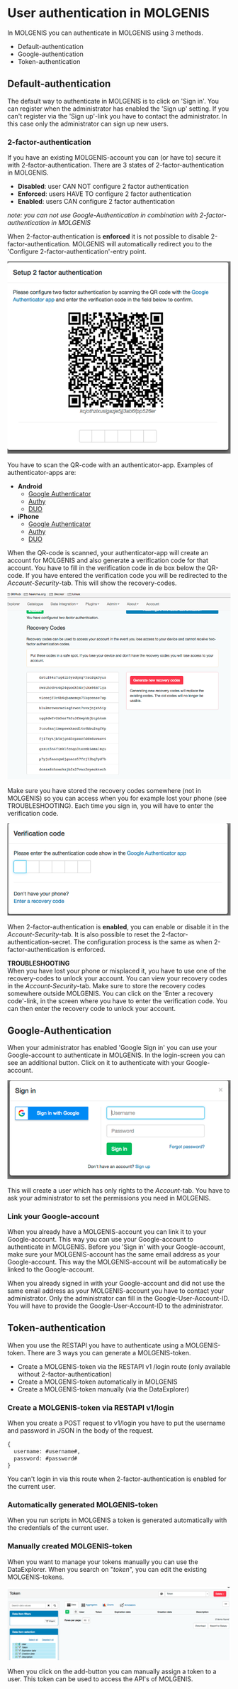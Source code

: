 # User authentication in MOLGENIS
In MOLGENIS you can authenticate in MOLGENIS using 3 methods. 
 * Default-authentication
 * Google-authentication
 * Token-authentication

## Default-authentication
The default way to authenticate in MOLGENIS is to click on 'Sign in'. You can register when the administrator has 
enabled the 'Sign up' setting. If you can't register via the 'Sign up'-link you have to contact the administrator. 
In this case only the administrator can sign up new users. 

### 2-factor-authentication
If you have an existing MOLGENIS-account you can (or have to) secure it with 2-factor-authentication. 
There are 3 states of 2-factor-authentication in MOLGENIS.

 * **Disabled**: user CAN NOT configure 2 factor authentication
 * **Enforced**: users HAVE TO configure 2 factor authentication
 * **Enabled**: users CAN configure 2 factor authentication

*note: you can not use Google-Authentication in combination with 2-factor-authentication in MOLGENIS*

When 2-factor-authentication is **enforced** it is not possible to disable 2-factor-authentication. MOLGENIS will automatically
redirect you to the 'Configure 2-factor-authentication'-entry point. 

![2 factor activation](../images/molgenis_2fa_activation.png?raw=true, "2 factor activation")

You have to scan the QR-code with an authenticator-app. 
Examples of authenticator-apps are:

 * **Android**
   * [Google Authenticator](https://play.google.com/store/apps/details?id=com.google.android.apps.authenticator2)
   * [Authy](https://play.google.com/store/apps/details?id=com.authy.authy)
   * [DUO](https://play.google.com/store/apps/details?id=com.duosecurity.duomobile&hl=nl)
 * **iPhone**
   * [Google Authenticator](https://itunes.apple.com/app/google-authenticator/id388497605?mt=8)
   * [Authy](https://itunes.apple.com/app/authy/id494168017?mt=8)
   * [DUO](https://itunes.apple.com/app/duo-mobile/id422663827?mt=8)
 
When the QR-code is scanned, your authenticator-app will create an account for MOLGENIS and also generate a verification code for that account. 
You have to fill in the verification code in de box below the QR-code. If you have entered the verification code you will be redirected to 
the *Account-Security*-tab. This will show the recovery-codes. 

![2 factor recoverycodes](../images/molgenis_2fa_recoverycodes.png?raw=true, "2 factor recoverycodes")

Make sure you have stored the recovery codes somewhere (not in MOLGENIS) so you can access when you for example lost your phone (see TROUBLESHOOTING). 
Each time you sign in, you will have to enter the verification code.
  
![2 factor configured](../images/molgenis_2fa_configured.png?raw=true, "2 factor configured")

When 2-factor-authentication is **enabled**, you can enable or disable it in the *Account-Security*-tab. It is also possible to reset the
2-factor-authentication-secret. The configuration process is the same as when 2-factor-authentication is enforced.

**TROUBLESHOOTING**  
When you have lost your phone or misplaced it, you have to use one of the recovery-codes to unlock your account. You can view your recovery codes 
in the *Account-Security*-tab. Make sure to store the recovery codes somewhere outside MOLGENIS. You can click on the 'Enter a recovery code'-link, 
in the screen where you have to enter the verification code. You can then enter the recovery code to unlock your account.

## Google-Authentication
When your administrator has enabled 'Google Sign in' you can use your Google-account to authenticate in MOLGENIS. In the login-screen you can 
see an additional button. Click on it to authenticate with your Google-account. 

![Google_sigin](../images/molgenis_google_signin.png?raw=true, "Google Sign in")

This will create a user which has only rights to the *Account*-tab. 
You have to ask your administrator to set the permissions you need in MOLGENIS.

### Link your Google-account
When you already have a MOLGENIS-account you can link it to your Google-account. This way you can use your Google-account to authenticate in MOLGENIS. 
Before you 'Sign in' with your Google-account, make sure your MOLGENIS-account has the same email address as your Google-account. This way the 
MOLGENIS-account will be automatically be linked to the Google-account.

When you already signed in with your Google-account and did not use the same email address as your MOLGENIS-account you have to contact your administrator. 
Only the administrator can fill in the Google-User-Account-ID. You will have to provide the Google-User-Account-ID to the administrator.

## Token-authentication
When you use the RESTAPI you have to authenticate using a MOLGENIS-token. There are 3 ways you can generate a MOLGENIS-token.
 * Create a MOLGENIS-token via the RESTAPI v1 /login route (only available without 2-factor-authentication)
 * Create a MOLGENIS-token automatically in MOLGENIS
 * Create a MOLGENIS-token manually (via the DataExplorer)

### Create a MOLGENIS-token via RESTAPI v1/login
When you create a POST request to v1/login you have to put the username and password in JSON in the body of the request. 

```
{
  username: #username#,
  password: #password#
}
```

You can't login in via this route when 2-factor-authentication is enabled for the current user.

### Automatically generated MOLGENIS-token
When you run scripts in MOLGENIS a token is generated automatically with the credentials of the current user.
 
### Manually created MOLGENIS-token
When you want to manage your tokens manually you can use the DataExplorer. When you search on "*token*", you can 
edit the existing MOLGENIS-tokens.
 
![Token search](../images/molgenis_token_search.png?raw=true, "Token search")

When you click on the add-button you can manually assign a token to a user. This token can be used to access the API's 
of MOLGENIS.






